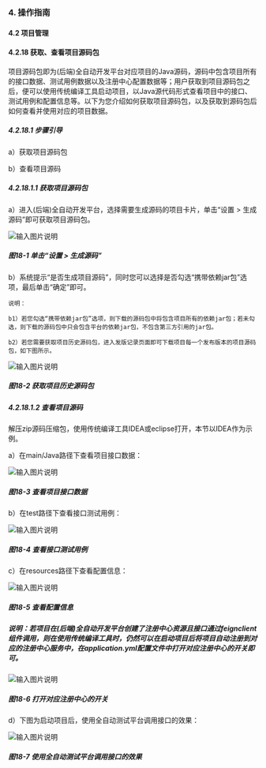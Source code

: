 ### 4. 操作指南

#### 4.2 项目管理

#### 4.2.18 获取、查看项目源码包

项目源码包即为(后端)全自动开发平台对应项目的Java源码，源码中包含项目所有的接口数据、测试用例数据以及注册中心配置数据等；用户获取到项目源码包之后，便可以使用传统编译工具启动项目，以Java源代码形式查看项目中的接口、测试用例和配置信息等。以下为您介绍如何获取项目源码包，以及获取到源码包后如何查看并使用对应的项目数据。

##### 4.2.18.1 步骤引导

a）获取项目源码包

b）查看项目源码

##### 4.2.18.1.1 获取项目源码包

a）进入(后端)全自动开发平台，选择需要生成源码的项目卡片，单击“设置 > 生成源码”即可获取项目源码包。

![输入图片说明](../../../../images/SoFlu%EF%BC%88%E5%90%8E%E7%AB%AF%EF%BC%89%E5%BC%80%E5%8F%91%E5%B9%B3%E5%8F%B0/1.%20%E6%9C%80%E6%96%B0%E7%89%88%E6%9C%AC%20-%20%E6%9B%B4%E6%96%B0%E6%97%A5%E6%9C%9F%20-%202022.10.08/4.%20%E6%93%8D%E4%BD%9C%E6%8C%87%E5%8D%97/2.%20%E9%A1%B9%E7%9B%AE%E7%AE%A1%E7%90%86/18-1.png)

##### 图18-1 单击“设置 > 生成源码”

b）系统提示“是否生成项目源码”，同时您可以选择是否勾选“携带依赖jar包”选项，最后单击“确定”即可。

```
说明：

b1）若您勾选“携带依赖jar包”选项，则下载的源码包中将包含项目所有的依赖jar包；若未勾选，则下载的源码包中只会包含平台的依赖jar包，不包含第三方引用的jar包。

b2）若您需要获取项目历史源码包，进入发版记录页面即可下载项目每一个发布版本的项目源码包，如下图所示。
```

![输入图片说明](../../../../images/SoFlu%EF%BC%88%E5%90%8E%E7%AB%AF%EF%BC%89%E5%BC%80%E5%8F%91%E5%B9%B3%E5%8F%B0/1.%20%E6%9C%80%E6%96%B0%E7%89%88%E6%9C%AC%20-%20%E6%9B%B4%E6%96%B0%E6%97%A5%E6%9C%9F%20-%202022.10.08/4.%20%E6%93%8D%E4%BD%9C%E6%8C%87%E5%8D%97/2.%20%E9%A1%B9%E7%9B%AE%E7%AE%A1%E7%90%86/18-2.png)

##### 图18-2 获取项目历史源码包

##### 4.2.18.1.2 查看项目源码

解压zip源码压缩包，使用传统编译工具IDEA或eclipse打开，本节以IDEA作为示例。

a）在main/Java路径下查看项目接口数据：

![输入图片说明](../../../../images/SoFlu%EF%BC%88%E5%90%8E%E7%AB%AF%EF%BC%89%E5%BC%80%E5%8F%91%E5%B9%B3%E5%8F%B0/1.%20%E6%9C%80%E6%96%B0%E7%89%88%E6%9C%AC%20-%20%E6%9B%B4%E6%96%B0%E6%97%A5%E6%9C%9F%20-%202022.10.08/4.%20%E6%93%8D%E4%BD%9C%E6%8C%87%E5%8D%97/2.%20%E9%A1%B9%E7%9B%AE%E7%AE%A1%E7%90%86/18-3.png)

##### 图18-3 查看项目接口数据

b）在test路径下查看接口测试用例：

![输入图片说明](../../../../images/SoFlu%EF%BC%88%E5%90%8E%E7%AB%AF%EF%BC%89%E5%BC%80%E5%8F%91%E5%B9%B3%E5%8F%B0/1.%20%E6%9C%80%E6%96%B0%E7%89%88%E6%9C%AC%20-%20%E6%9B%B4%E6%96%B0%E6%97%A5%E6%9C%9F%20-%202022.10.08/4.%20%E6%93%8D%E4%BD%9C%E6%8C%87%E5%8D%97/2.%20%E9%A1%B9%E7%9B%AE%E7%AE%A1%E7%90%86/18-4.png)

##### 图18-4 查看接口测试用例

c）在resources路径下查看配置信息：

![输入图片说明](../../../../images/SoFlu%EF%BC%88%E5%90%8E%E7%AB%AF%EF%BC%89%E5%BC%80%E5%8F%91%E5%B9%B3%E5%8F%B0/1.%20%E6%9C%80%E6%96%B0%E7%89%88%E6%9C%AC%20-%20%E6%9B%B4%E6%96%B0%E6%97%A5%E6%9C%9F%20-%202022.10.08/4.%20%E6%93%8D%E4%BD%9C%E6%8C%87%E5%8D%97/2.%20%E9%A1%B9%E7%9B%AE%E7%AE%A1%E7%90%86/18-5.png)

##### 图18-5 查看配置信息

##### 说明：若项目在(后端)全自动开发平台创建了注册中心资源且接口通过feignclient组件调用，则在使用传统编译工具时，仍然可以在启动项目后将项目自动注册到对应的注册中心服务中，在application.yml配置文件中打开对应注册中心的开关即可。

![输入图片说明](../../../../images/SoFlu%EF%BC%88%E5%90%8E%E7%AB%AF%EF%BC%89%E5%BC%80%E5%8F%91%E5%B9%B3%E5%8F%B0/1.%20%E6%9C%80%E6%96%B0%E7%89%88%E6%9C%AC%20-%20%E6%9B%B4%E6%96%B0%E6%97%A5%E6%9C%9F%20-%202022.10.08/4.%20%E6%93%8D%E4%BD%9C%E6%8C%87%E5%8D%97/2.%20%E9%A1%B9%E7%9B%AE%E7%AE%A1%E7%90%86/18-6.png)

##### 图18-6 打开对应注册中心的开关

d）下图为启动项目后，使用全自动测试平台调用接口的效果：

![输入图片说明](../../../../images/SoFlu%EF%BC%88%E5%90%8E%E7%AB%AF%EF%BC%89%E5%BC%80%E5%8F%91%E5%B9%B3%E5%8F%B0/1.%20%E6%9C%80%E6%96%B0%E7%89%88%E6%9C%AC%20-%20%E6%9B%B4%E6%96%B0%E6%97%A5%E6%9C%9F%20-%202022.10.08/4.%20%E6%93%8D%E4%BD%9C%E6%8C%87%E5%8D%97/2.%20%E9%A1%B9%E7%9B%AE%E7%AE%A1%E7%90%86/18-7.png)

##### 图18-7 使用全自动测试平台调用接口的效果
